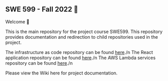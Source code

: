 ## SWE 599 - Fall 2022 :rocket:

Welcome :wave:

This is the main repository for the project course SWE599. This repository provides documentation and redirection to child repositories used in the project.

The infrastructure as code repository can be found [here](https://github.com/onurdemirkale/swe599-iac)./n
The React application repository can be found [here](https://github.com/onurdemirkale/swe599-web)./n
The AWS Lambda services repository can be found [here](https://github.com/onurdemirkale/swe599-backend)./n

Please view the Wiki here for project documentation.
